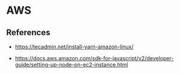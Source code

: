 
# AWS

## References

- https://tecadmin.net/install-yarn-amazon-linux/

- https://docs.aws.amazon.com/sdk-for-javascript/v2/developer-guide/setting-up-node-on-ec2-instance.html

